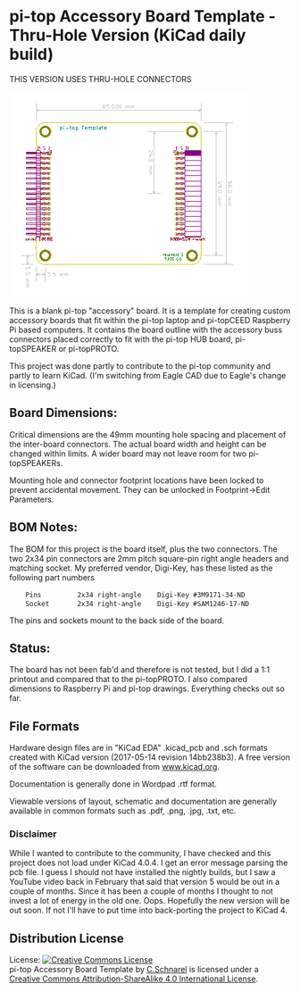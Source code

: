 pi-top Accessory Board Template - Thru-Hole Version (KiCad daily build)
=======================================================================

THIS VERSION USES THRU-HOLE CONNECTORS

<img src="https://github.com/uChip/pi-top_Template_THT/blob/master/Board.PNG" alt="Board outline template" height="367" width="426">

This is a blank pi-top "accessory" board.  It is a template for creating custom accessory boards that fit within the pi-top laptop and pi-topCEED Raspberry Pi based computers.  It contains the board outline with the accessory buss connectors placed correctly to fit with the pi-top HUB board, pi-topSPEAKER or pi-topPROTO.

This project was done partly to contribute to the pi-top community and partly to learn KiCad. (I'm switching from Eagle CAD due to Eagle's change in licensing.)

## Board Dimensions:
Critical dimensions are the 49mm mounting hole spacing and placement of the inter-board connectors.  The actual board width and height can be changed within limits.  A wider board may not leave room for two pi-topSPEAKERs.

Mounting hole and connector footprint locations have been locked to prevent accidental movement.  They can be unlocked in Footprint->Edit Parameters.

## BOM Notes:
The BOM for this project is the board itself, plus the two connectors.  The two 2x34 pin connectors are 2mm pitch square-pin right angle headers and matching socket.  My preferred vendor, Digi-Key, has these listed as the following part numbers

        Pins         2x34 right-angle    Digi-Key #3M9171-34-ND
        Socket       2x34 right-angle    Digi-Key #SAM1246-17-ND

The pins and sockets mount to the back side of the board.

## Status:
The board has not been fab'd and therefore is not tested, but I did a 1:1 printout and compared that to the pi-topPROTO.  I also compared dimensions to Raspberry Pi and pi-top drawings.  Everything checks out so far.

## File Formats  

Hardware design files are in "KiCad EDA" .kicad_pcb and .sch formats created with KiCad version (2017-05-14 revision 14bb238b3).  A free version of the software can be downloaded from www.kicad.org.

Documentation is generally done in Wordpad .rtf format.

Viewable versions of layout, schematic and documentation are generally available in common formats such as .pdf, .png, .jpg, .txt, etc. 

### Disclaimer
While I wanted to contribute to the community, I have checked and this project does not load under KiCad 4.0.4.  I get an error message parsing the pcb file.  I guess I should not have installed the nightly builds, but I saw a YouTube video back in February that said that version 5 would be out in a couple of months.  Since it has been a couple of months I thought to not invest a lot of energy in the old one.  Oops.  Hopefully the new version will be out soon.  If not I'll have to put time into back-porting the project to KiCad 4.  

## Distribution License  

License:
<a rel="license" href="http://creativecommons.org/licenses/by-sa/4.0/"><img alt="Creative Commons License" style="border-width:0" src="https://i.creativecommons.org/l/by-sa/4.0/88x31.png" /></a><br /><span xmlns:dct="http://purl.org/dc/terms/" property="dct:title">pi-top Accessory Board Template</span> by <a xmlns:cc="http://creativecommons.org/ns#" href="https://github.com/uChip/pi-top_Template" property="cc:attributionName" rel="cc:attributionURL">C.Schnarel</a> is licensed under a <a rel="license" href="http://creativecommons.org/licenses/by-sa/4.0/">Creative Commons Attribution-ShareAlike 4.0 International License</a>.
